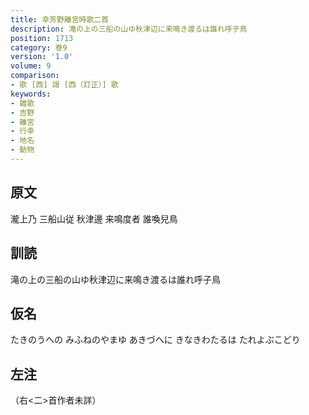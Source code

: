 ```yaml
---
title: 幸芳野離宮時歌二首
description: 滝の上の三船の山ゆ秋津辺に来鳴き渡るは誰れ呼子鳥
position: 1713
category: 巻9
version: '1.0'
volume: 9
comparison:
- 歌 [西] 謌 [西（訂正）] 歌
keywords:
- 雑歌
- 吉野
- 離宮
- 行幸
- 地名
- 動物
---
```


## 原文

瀧上乃 三船山従 秋津邊 来鳴度者 誰喚兒鳥

## 訓読

滝の上の三船の山ゆ秋津辺に来鳴き渡るは誰れ呼子鳥

## 仮名

たきのうへの みふねのやまゆ あきづへに きなきわたるは たれよぶこどり

## 左注

（右<二>首作者未詳）
